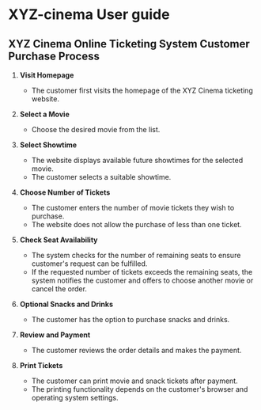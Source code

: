# XYZ-cinema User guide

## XYZ Cinema Online Ticketing System Customer Purchase Process

1. **Visit Homepage**
   - The customer first visits the homepage of the XYZ Cinema ticketing website.

2. **Select a Movie**
   - Choose the desired movie from the list.

3. **Select Showtime**
   - The website displays available future showtimes for the selected movie.
   - The customer selects a suitable showtime.

4. **Choose Number of Tickets**
   - The customer enters the number of movie tickets they wish to purchase.
   - The website does not allow the purchase of less than one ticket.

5. **Check Seat Availability**
   - The system checks for the number of remaining seats to ensure customer's request can be fulfilled.
   - If the requested number of tickets exceeds the remaining seats, the system notifies the customer and offers to choose another movie or cancel the order.

6. **Optional Snacks and Drinks**
   - The customer has the option to purchase snacks and drinks.

7. **Review and Payment**
   - The customer reviews the order details and makes the payment.

8. **Print Tickets**
   - The customer can print movie and snack tickets after payment.
   - The printing functionality depends on the customer's browser and operating system settings.